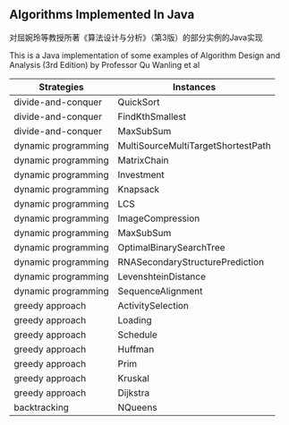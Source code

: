 Algorithms Implemented In Java
---

对屈婉玲等教授所著《算法设计与分析》（第3版）的部分实例的Java实现

This is a Java implementation of some examples of Algorithm Design and Analysis (3rd Edition) by Professor Qu Wanling et al

| Strategies          | Instances                          |
|---------------------|------------------------------------|
| divide-and-conquer  | QuickSort                          |
| divide-and-conquer  | FindKthSmallest                    |
| divide-and-conquer  | MaxSubSum                          |
| dynamic programming | MultiSourceMultiTargetShortestPath |
| dynamic programming | MatrixChain                        |
| dynamic programming | Investment                         |
| dynamic programming | Knapsack                           |
| dynamic programming | LCS                                |
| dynamic programming | ImageCompression                   |
| dynamic programming | MaxSubSum                          |
| dynamic programming | OptimalBinarySearchTree            |
| dynamic programming | RNASecondaryStructurePrediction    |
| dynamic programming | LevenshteinDistance                |
| dynamic programming | SequenceAlignment                  |
| greedy approach     | ActivitySelection                  |
| greedy approach     | Loading                            |
| greedy approach     | Schedule                           |
| greedy approach     | Huffman                            |
| greedy approach     | Prim                               |
| greedy approach     | Kruskal                            |
| greedy approach     | Dijkstra                           |
| backtracking        | NQueens                            |



